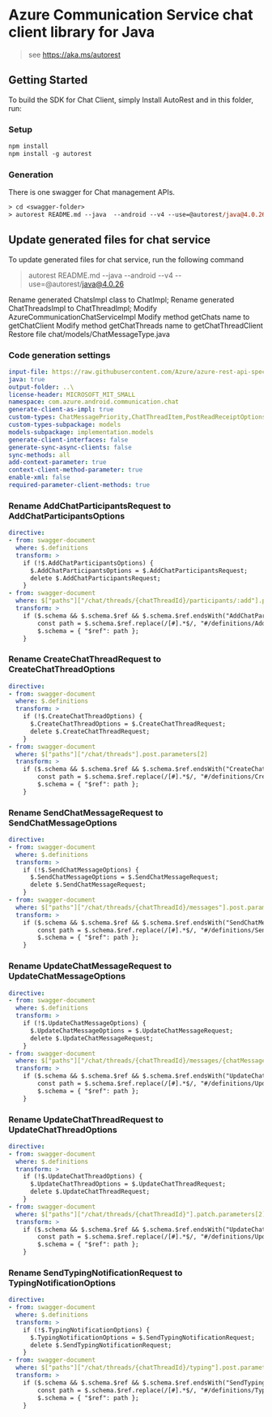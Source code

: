 # Azure Communication Service chat client library for Java

> see https://aka.ms/autorest
## Getting Started

To build the SDK for Chat Client, simply Install AutoRest and in this folder, run:

### Setup
```ps
npm install
npm install -g autorest
```

### Generation

There is one swagger for Chat management APIs. 

```ps
> cd <swagger-folder>
> autorest README.md --java  --android --v4 --use=@autorest/java@4.0.26
```

## Update generated files for chat service
To update generated files for chat service, run the following command

> autorest README.md --java --android --v4 --use=@autorest/java@4.0.26

Rename generated ChatsImpl class to ChatImpl;
Rename generated ChatThreadsImpl to ChatThreadImpl;
Modify AzureCommunicationChatServiceImpl
    Modify method getChats name to getChatClient
    Modify method getChatThreads name to getChatThreadClient
Restore file chat/models/ChatMessageType.java

### Code generation settings
``` yaml
input-file: https://raw.githubusercontent.com/Azure/azure-rest-api-specs/8dbeba81f3a838cd4b7efd70234f29cc1cdc7374/specification/communication/data-plane/Chat/stable/2021-09-07/communicationserviceschat.json
java: true
output-folder: ..\
license-header: MICROSOFT_MIT_SMALL
namespace: com.azure.android.communication.chat
generate-client-as-impl: true
custom-types: ChatMessagePriority,ChatThreadItem,PostReadReceiptOptions,SendChatMessageOptions,UpdateChatMessageOptions,UpdateChatThreadOptions,ChatMessageType,SendChatMessageResult,TypingNotificationOptions
custom-types-subpackage: models
models-subpackage: implementation.models
generate-client-interfaces: false
generate-sync-async-clients: false
sync-methods: all
add-context-parameter: true
context-client-method-parameter: true
enable-xml: false
required-parameter-client-methods: true
```

### Rename AddChatParticipantsRequest to AddChatParticipantsOptions
``` yaml
directive:
- from: swagger-document
  where: $.definitions
  transform: >
    if (!$.AddChatParticipantsOptions) {
      $.AddChatParticipantsOptions = $.AddChatParticipantsRequest;
      delete $.AddChatParticipantsRequest;
    }
- from: swagger-document
  where: $["paths"]["/chat/threads/{chatThreadId}/participants/:add"].post.parameters[2]
  transform: >
    if ($.schema && $.schema.$ref && $.schema.$ref.endsWith("AddChatParticipantsRequest")) {
        const path = $.schema.$ref.replace(/[#].*$/, "#/definitions/AddChatParticipantsOptions");
        $.schema = { "$ref": path };
    }
```

### Rename CreateChatThreadRequest to CreateChatThreadOptions
``` yaml
directive:
- from: swagger-document
  where: $.definitions
  transform: >
    if (!$.CreateChatThreadOptions) {
      $.CreateChatThreadOptions = $.CreateChatThreadRequest;
      delete $.CreateChatThreadRequest;
    }
- from: swagger-document
  where: $["paths"]["/chat/threads"].post.parameters[2]
  transform: >
    if ($.schema && $.schema.$ref && $.schema.$ref.endsWith("CreateChatThreadRequest")) {
        const path = $.schema.$ref.replace(/[#].*$/, "#/definitions/CreateChatThreadOptions");
        $.schema = { "$ref": path };
    }
```

### Rename SendChatMessageRequest to SendChatMessageOptions
``` yaml
directive:
- from: swagger-document
  where: $.definitions
  transform: >
    if (!$.SendChatMessageOptions) {
      $.SendChatMessageOptions = $.SendChatMessageRequest;
      delete $.SendChatMessageRequest;
    }
- from: swagger-document
  where: $["paths"]["/chat/threads/{chatThreadId}/messages"].post.parameters[2]
  transform: >
    if ($.schema && $.schema.$ref && $.schema.$ref.endsWith("SendChatMessageRequest")) {
        const path = $.schema.$ref.replace(/[#].*$/, "#/definitions/SendChatMessageOptions");
        $.schema = { "$ref": path };
    }
```

### Rename UpdateChatMessageRequest to UpdateChatMessageOptions
``` yaml
directive:
- from: swagger-document
  where: $.definitions
  transform: >
    if (!$.UpdateChatMessageOptions) {
      $.UpdateChatMessageOptions = $.UpdateChatMessageRequest;
      delete $.UpdateChatMessageRequest;
    }
- from: swagger-document
  where: $["paths"]["/chat/threads/{chatThreadId}/messages/{chatMessageId}"].patch.parameters[3]
  transform: >
    if ($.schema && $.schema.$ref && $.schema.$ref.endsWith("UpdateChatMessageRequest")) {
        const path = $.schema.$ref.replace(/[#].*$/, "#/definitions/UpdateChatMessageOptions");
        $.schema = { "$ref": path };
    }
```

### Rename UpdateChatThreadRequest to UpdateChatThreadOptions
``` yaml
directive:
- from: swagger-document
  where: $.definitions
  transform: >
    if (!$.UpdateChatThreadOptions) {
      $.UpdateChatThreadOptions = $.UpdateChatThreadRequest;
      delete $.UpdateChatThreadRequest;
    }
- from: swagger-document
  where: $["paths"]["/chat/threads/{chatThreadId}"].patch.parameters[2]
  transform: >
    if ($.schema && $.schema.$ref && $.schema.$ref.endsWith("UpdateChatThreadRequest")) {
        const path = $.schema.$ref.replace(/[#].*$/, "#/definitions/UpdateChatThreadOptions");
        $.schema = { "$ref": path };
    }
```

### Rename SendTypingNotificationRequest to TypingNotificationOptions
``` yaml
directive:
- from: swagger-document
  where: $.definitions
  transform: >
    if (!$.TypingNotificationOptions) {
      $.TypingNotificationOptions = $.SendTypingNotificationRequest;
      delete $.SendTypingNotificationRequest;
    }
- from: swagger-document
  where: $["paths"]["/chat/threads/{chatThreadId}/typing"].post.parameters[2]
  transform: >
    if ($.schema && $.schema.$ref && $.schema.$ref.endsWith("SendTypingNotificationRequest")) {
        const path = $.schema.$ref.replace(/[#].*$/, "#/definitions/TypingNotificationOptions");
        $.schema = { "$ref": path };
    }
```
